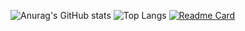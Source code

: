 ![Anurag's GitHub stats](https://github-readme-stats.vercel.app/api?username=ProjectCrytos&theme=dark&show_icons=true)
![Top Langs](https://github-readme-stats.vercel.app/api/top-langs/?username=ProjectCrytos&layout=compact&theme=dark)
[![Readme Card](https://github-readme-stats.vercel.app/api/pin/?username=ProjectCrytos&theme=dark&repo=ProjectCrytos)](https://github.com/anuraghazra/github-readme-stats)

